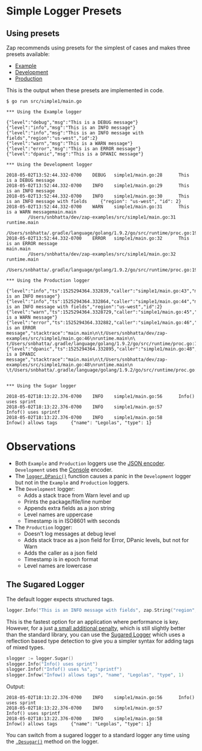# Simple Logger Presets

## Using presets

Zap recommends using presets for the simplest of cases and makes three presets available:

- [Example](https://pkg.go.dev/go.uber.org/zap?tab=doc#NewExample)
- [Development](https://pkg.go.dev/go.uber.org/zap?tab=doc#NewDevelopment)
- [Production](https://pkg.go.dev/go.uber.org/zap?tab=doc#NewProduction)

This is the output when these presets are implemented in code.

```console
$ go run src/simple1/main.go

*** Using the Example logger

{"level":"debug","msg":"This is a DEBUG message"}
{"level":"info","msg":"This is an INFO message"}
{"level":"info","msg":"This is an INFO message with fields","region":"us-west","id":2}
{"level":"warn","msg":"This is a WARN message"}
{"level":"error","msg":"This is an ERROR message"}
{"level":"dpanic","msg":"This is a DPANIC message"}

*** Using the Development logger

2018-05-02T13:52:44.332-0700    DEBUG   simple1/main.go:28      This is a DEBUG message
2018-05-02T13:52:44.332-0700    INFO    simple1/main.go:29      This is an INFO message
2018-05-02T13:52:44.332-0700    INFO    simple1/main.go:30      This is an INFO message with fields     {"region": "us-west", "id": 2}
2018-05-02T13:52:44.332-0700    WARN    simple1/main.go:31      This is a WARN messagemain.main
        /Users/snbhatta/dev/zap-examples/src/simple1/main.go:31
runtime.main
        /Users/snbhatta/.gradle/language/golang/1.9.2/go/src/runtime/proc.go:195
2018-05-02T13:52:44.332-0700    ERROR   simple1/main.go:32      This is an ERROR message
main.main
        /Users/snbhatta/dev/zap-examples/src/simple1/main.go:32
runtime.main
        /Users/snbhatta/.gradle/language/golang/1.9.2/go/src/runtime/proc.go:195

*** Using the Production logger

{"level":"info","ts":1525294364.332839,"caller":"simple1/main.go:43","msg":"This is an INFO message"}
{"level":"info","ts":1525294364.332864,"caller":"simple1/main.go:44","msg":"This is an INFO message with fields","region":"us-west","id":2}
{"level":"warn","ts":1525294364.3328729,"caller":"simple1/main.go:45","msg":"This is a WARN message"}
{"level":"error","ts":1525294364.332882,"caller":"simple1/main.go:46","msg":"This is an ERROR message","stacktrace":"main.main\n\t/Users/snbhatta/dev/zap-examples/src/simple1/main.go:46\nruntime.main\n\
t/Users/snbhatta/.gradle/language/golang/1.9.2/go/src/runtime/proc.go:195"}
{"level":"dpanic","ts":1525294364.332895,"caller":"simple1/main.go:48","msg":"This is a DPANIC message","stacktrace":"main.main\n\t/Users/snbhatta/dev/zap-examples/src/simple1/main.go:48\nruntime.main\n
\t/Users/snbhatta/.gradle/language/golang/1.9.2/go/src/runtime/proc.go:195"}


*** Using the Sugar logger

2018-05-02T18:13:22.376-0700    INFO    simple1/main.go:56      Info() uses sprint
2018-05-02T18:13:22.376-0700    INFO    simple1/main.go:57      Infof() uses sprintf
2018-05-02T18:13:22.376-0700    INFO    simple1/main.go:58      Infow() allows tags     {"name": "Legolas", "type": 1}
```

# Observations

- Both `Example` and `Production` loggers use the [JSON encoder](https://godoc.org/go.uber.org/zap/zapcore#NewJSONEncoder). `Development` uses the [Console](https://godoc.org/go.uber.org/zap/zapcore#NewConsoleEncoder) encoder.
- The [`logger.DPanic()`](https://pkg.go.dev/go.uber.org/zap?tab=doc#Logger.DPanic) function causes a panic in the `Development` logger but not in the `Example` and `Production` loggers.
- The `Development` logger:
    * Adds a stack trace from Warn level and up
    * Prints the package/file/line number
    * Appends extra fields as a json string
    * Level names are uppercase
    * Timestamp is in ISO8601 with seconds
- The `Production` logger:
    * Doesn't log messages at debug level
    * Adds stack trace as a json field for Error, DPanic levels, but not for Warn
    * Adds the caller as a json field
    * Timestamp is in epoch format
    * Level names are lowercase

## The Sugared Logger

The default logger expects structured tags.

```go
logger.Info("This is an INFO message with fields", zap.String("region", "us-west"), zap.Int("id", 2))
```

This is the fastest option for an application where performance is key. However, for a just [a small additional penalty](https://github.com/uber-go/zap#performance), 
which is still slightly better than the standard library, you can use 
the [Sugared Logger](https://pkg.go.dev/go.uber.org/zap?tab=doc#SugaredLogger) which uses a reflection based type detection to give you
a simpler syntax for adding tags of mixed types.

```go
slogger := logger.Sugar()
slogger.Info("Info() uses sprint")
slogger.Infof("Infof() uses %s", "sprintf")
slogger.Infow("Infow() allows tags", "name", "Legolas", "type", 1)
```

Output:

```
2018-05-02T18:13:22.376-0700    INFO    simple1/main.go:56      Info() uses sprint
2018-05-02T18:13:22.376-0700    INFO    simple1/main.go:57      Infof() uses sprintf
2018-05-02T18:13:22.376-0700    INFO    simple1/main.go:58      Infow() allows tags     {"name": "Legolas", "type": 1}
```

You can switch from a sugared logger to a standard logger any time using the 
[`.Desugar()`](https://pkg.go.dev/go.uber.org/zap?tab=doc#SugaredLogger.Desugar) method on the logger.